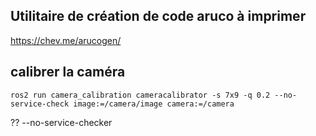## Utilitaire de création de code aruco à imprimer
https://chev.me/arucogen/

## calibrer la caméra
    ros2 run camera_calibration cameracalibrator -s 7x9 -q 0.2 --no-service-check image:=/camera/image camera:=/camera

 ?? --no-service-checker